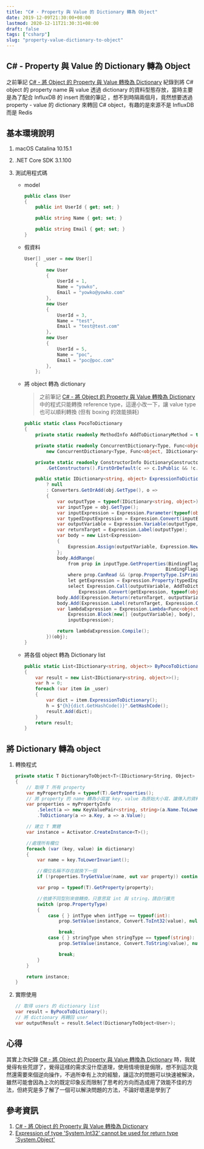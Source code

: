 ```yaml
---
title: "C# - Property 與 Value 的 Dictionary 轉為 Object"
date: 2019-12-09T21:30:00+08:00
lastmod: 2020-12-11T21:30:31+08:00
draft: false
tags: ["csharp"]
slug: "property-value-dictionary-to-object"
---
```


## C# - Property 與 Value 的 Dictionary 轉為 Object

之前筆記 [C# - 將 Object 的 Property 與 Value 轉換為 Dictionary](/csharp-object-to-dictionary/) 紀錄到將 C# object 的 property name 與 value 透過 dictionary 的資料型態存放，當時主要是為了配合 InfluxDB 的 insert 而做的筆記 ，想不到時隔兩個月，竟然想要透過 property - value 的 dictionary 來轉回 C# object，有趣的是來源不是 InfluxDB 而是 Redis

## 基本環境說明

1. macOS Catalina 10.15.1
2. .NET Core SDK 3.1.100
3. 測試用程式碼

    - model

        ```cs
        public class User
        {
            public int UserId { get; set; }

            public string Name { get; set; }

            public string Email { get; set; }
        }
        ```

    - 假資料

        ```cs
        User[] _user = new User[]
            {
                new User
                {
                    UserId = 1,
                    Name = "yowko",
                    Email = "yowko@yowko.com"
                },
                new User
                {
                    UserId = 3,
                    Name = "test",
                    Email = "test@test.com"
                },
                new User
                {
                    UserId = 5,
                    Name = "poc",
                    Email = "poc@poc.com"
                },
            };
        ```

    - 將 object 轉為 dictionary

        > 之前筆記 [C# - 將 Object 的 Property 與 Value 轉換為 Dictionary](/csharp-object-to-dictionary/) 中的程式只能轉換 reference type，這邊小改一下，讓 value type 也可以順利轉換 (但有 boxing 的效能損耗)

        ```cs
        public static class PocoToDictionary
        {
            private static readonly MethodInfo AddToDictionaryMethod = typeof(IDictionary<string, object>).GetMethod("Add");

            private static readonly ConcurrentDictionary<Type, Func<object, IDictionary<string, object>>> Converters =
                new ConcurrentDictionary<Type, Func<object, IDictionary<string, object>>>();

            private static readonly ConstructorInfo DictionaryConstructor = typeof(Dictionary<string, object>)
                .GetConstructors().FirstOrDefault(c => c.IsPublic && !c.GetParameters().Any());

            public static IDictionary<string, object> ExpressionToDictionary(this object obj) => obj == null
                ? null
                : Converters.GetOrAdd(obj.GetType(), o =>
                {
                    var outputType = typeof(IDictionary<string, object>);
                    var inputType = obj.GetType();
                    var inputExpression = Expression.Parameter(typeof(object), "input");
                    var typedInputExpression = Expression.Convert(inputExpression, inputType);
                    var outputVariable = Expression.Variable(outputType, "output");
                    var returnTarget = Expression.Label(outputType);
                    var body = new List<Expression>
                    {
                        Expression.Assign(outputVariable, Expression.New(DictionaryConstructor))
                    };
                    body.AddRange(
                        from prop in inputType.GetProperties(BindingFlags.Instance | BindingFlags.Public |
                                                            BindingFlags.FlattenHierarchy)
                        where prop.CanRead && (prop.PropertyType.IsPrimitive || prop.PropertyType == typeof(string))
                        let getExpression = Expression.Property(typedInputExpression, prop.GetMethod)
                        select Expression.Call(outputVariable, AddToDictionaryMethod, Expression.Constant(prop.Name),
                            Expression.Convert(getExpression, typeof(object))));
                    body.Add(Expression.Return(returnTarget, outputVariable));
                    body.Add(Expression.Label(returnTarget, Expression.Constant(null, outputType)));
                    var lambdaExpression = Expression.Lambda<Func<object, IDictionary<string, object>>>(
                        Expression.Block(new[] {outputVariable}, body),
                        inputExpression);

                    return lambdaExpression.Compile();
                })(obj);
        }
        ```

    - 將各個 object 轉為 Dictionary list

        ```cs
        public static List<IDictionary<string, object>> ByPocoToDictionary()
        {
            var result = new List<IDictionary<string, object>>();
            var h = 0;
            foreach (var item in _user)
            {
                var dict = item.ExpressionToDictionary();
                h = $"{h}{dict.GetHashCode()}".GetHashCode();
                result.Add(dict);
            }
            return result;
        }
        ```

## 將 Dictionary 轉為 object

1. 轉換程式

    ```cs
    private static T DictionaryToObject<T>(IDictionary<String, Object> dictionary) where T : class, new()
    {
        // 取得 T 所有 property
        var myPropertyInfo = typeof(T).GetProperties();
        // 將 property 的 name 轉為小寫當 key，value 為原始大小寫，讓傳入的資料無論大小寫皆可轉換
        var properties = myPropertyInfo
            .Select(a => new KeyValuePair<string, string>(a.Name.ToLowerInvariant(), a.Name))
            .ToDictionary(a => a.Key, a => a.Value);

        // 建立 T 實體
        var instance = Activator.CreateInstance<T>();

        //處理所有欄位
        foreach (var (key, value) in dictionary)
        {
            var name = key.ToLowerInvariant();

            //欄位名稱不存在就換下一個
            if (!properties.TryGetValue(name, out var property)) continue;

            var prop = typeof(T).GetProperty(property);

            //依據不同型別來做轉換，只意思寫 int 與 string，請自行擴充
            switch (prop.PropertyType)
            {
                case { } intType when intType == typeof(int):
                    prop.SetValue(instance, Convert.ToInt32(value), null);

                    break;
                case { } stringType when stringType == typeof(string):
                    prop.SetValue(instance, Convert.ToString(value), null);

                    break;
            }
        }

        return instance;
    }
    ```

2. 實際使用

    ```cs
    // 取得 users 的 dictionary list
    var result = ByPocoToDictionary();
    // 將 dictionary 再轉回 user
    var outputResult = result.Select(DictionaryToObject<User>);
    ```

## 心得

其實上次紀錄 [C# - 將 Object 的 Property 與 Value 轉換為 Dictionary](/csharp-object-to-dictionary/) 時，我就覺得有些荒謬了，覺得這樣的需求沒什麼道理，使用情境很是侷限，想不到這次竟然還需要來個逆向操作，不過所幸有上次的經驗，讓這次的問題可以快速被解決，雖然可能會因為上次的既定印象反而限制了思考的方向而造成用了效能不佳的方法，但終究是多了解了一個可以解決問題的方法，不論好壞還是學到了

## 參考資訊

1. [C# - 將 Object 的 Property 與 Value 轉換為 Dictionary](/csharp-object-to-dictionary/)
2. [Expression of type 'System.Int32' cannot be used for return type 'System.Object'](https://stackoverflow.com/questions/43080505/c-sharp-7-0-switch-on-system-type)
